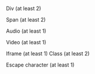 Div (at least 2)

Span (at least 2)

Audio (at least 1)

Video (at least 1)

Iframe (at least 1)
Class (at least 2)

Escape character (at least 1)